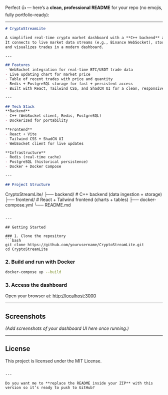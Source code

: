 Perfect 👍 — here’s a **clean, professional README** for your repo (no emojis, fully portfolio-ready):

---

```markdown
# CryptoStreamLite

A simplified real-time crypto market dashboard with a **C++ backend** and **React + Tailwind frontend**.  
It connects to live market data streams (e.g., Binance WebSocket), stores data in **Redis** and **PostgreSQL**,  
and visualizes trades in a modern dashboard.

---

## Features
- WebSocket integration for real-time BTC/USDT trade data  
- Live updating chart for market price  
- Table of recent trades with price and quantity  
- Redis + PostgreSQL storage for fast + persistent access  
- Built with React, Tailwind CSS, and ShadCN UI for a clean, responsive frontend  

---

## Tech Stack
**Backend**
- C++ (WebSocket client, Redis, PostgreSQL)  
- Dockerized for portability  

**Frontend**
- React + Vite  
- Tailwind CSS + ShadCN UI  
- WebSocket client for live updates  

**Infrastructure**
- Redis (real-time cache)  
- PostgreSQL (historical persistence)  
- Docker + Docker Compose  

---

## Project Structure
```

CryptoStreamLite/
├── backend/        # C++ backend (data ingestion + storage)
├── frontend/       # React + Tailwind frontend (charts + tables)
├── docker-compose.yml
└── README.md

````

---

## Getting Started

### 1. Clone the repository
```bash
git clone https://github.com/yourusername/CryptoStreamLite.git
cd CryptoStreamLite
````

### 2. Build and run with Docker

```bash
docker-compose up --build
```

### 3. Access the dashboard

Open your browser at: [http://localhost:3000](http://localhost:3000)

---

## Screenshots

*(Add screenshots of your dashboard UI here once running.)*

---

## License

This project is licensed under the MIT License.

```

---

Do you want me to **replace the README inside your ZIP** with this version so it’s ready to push to GitHub?
```
